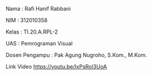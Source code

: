 Nama            : Rafi Hanif Rabbani

NIM             : 312010358

Kelas           : TI.20.A.RPL-2

UAS             : Pemrograman Visual 

Dosen Pengampu  : Pak Agung Nugroho, S.Kom., M.Kom.

Link Video
https://youtu.be/IxPsRol3UoA 
